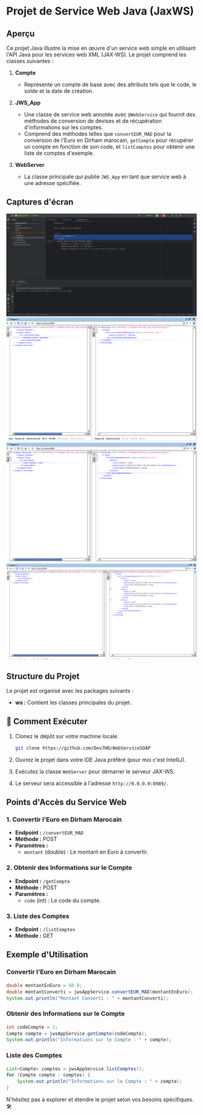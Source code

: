 # Projet de Service Web Java (JaxWS)

## Aperçu
Ce projet Java illustre la mise en œuvre d'un service web simple en utilisant l'API Java pour les services web XML (JAX-WS). Le projet comprend les classes suivantes :

1. **Compte**
    - Représente un compte de base avec des attributs tels que le code, le solde et la date de création.

2. **JWS_App**
    - Une classe de service web annotée avec `@WebService` qui fournit des méthodes de conversion de devises et de récupération d'informations sur les comptes.
    - Comprend des méthodes telles que `convertEUR_MAD` pour la conversion de l'Euro en Dirham marocain, `getCompte` pour récupérer un compte en fonction de son code, et `listComptes` pour obtenir une liste de comptes d'exemple.

3. **WebServer**
    - La classe principale qui publie `JWS_App` en tant que service web à une adresse spécifiée.

## Captures d'écran
![Demarrage du serveur](./screenshots/Demarrageduserveur.png)
![Convertion du EUR vers MAD](./screenshots/convertEUR_MAD.png)
![Methode getCompte](./screenshots/getCompte.png)
![Methode listComptes](./screenshots/listComptes.png)


## Structure du Projet
Le projet est organisé avec les packages suivants :

- **ws :** Contient les classes principales du projet.

## 🚀 Comment Exécuter
1. Clonez le dépôt sur votre machine locale.
   ```bash
   git clone https://github.com/Dev7HD/WebServiceSOAP
   ```

2. Ouvrez le projet dans votre IDE Java préféré (pour moi c'est IntelliJ).

3. Exécutez la classe `WebServer` pour démarrer le serveur JAX-WS.

4. Le serveur sera accessible à l'adresse `http://0.0.0.0:8989/`.

## Points d'Accès du Service Web

### 1. Convertir l'Euro en Dirham Marocain
- **Endpoint :** `/convertEUR_MAD`
- **Méthode :** POST
- **Paramètres :**
  - `montant` (double) : Le montant en Euro à convertir.

### 2. Obtenir des Informations sur le Compte
- **Endpoint :** `/getCompte`
- **Méthode :** POST
- **Paramètres :**
  - `code` (int) : Le code du compte.

### 3. Liste des Comptes
- **Endpoint :** `/listComptes`
- **Méthode :** GET

## Exemple d'Utilisation

### Convertir l'Euro en Dirham Marocain
```java
double montantEnEuro = 50.0;
double montantConverti = jwsAppService.convertEUR_MAD(montantEnEuro);
System.out.println("Montant Converti : " + montantConverti);
```

### Obtenir des Informations sur le Compte
```java
int codeCompte = 1;
Compte compte = jwsAppService.getCompte(codeCompte);
System.out.println("Informations sur le Compte : " + compte);
```

### Liste des Comptes
```java
List<Compte> comptes = jwsAppService.listComptes();
for (Compte compte : comptes) {
    System.out.println("Informations sur le Compte : " + compte);
}
```

N'hésitez pas à explorer et étendre le projet selon vos besoins spécifiques. 🛠️
